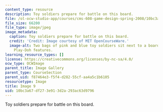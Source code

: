 ```yaml
---
content_type: resource
description: Toy soldiers prepare for battle on this board.
file: /ol-ocw-studio-app/courses/cms-608-game-design-spring-2008/10bc3a67df273e913d2a293ac63d9796_09.jpg
file_size: 66200
file_type: image/jpeg
image_metadata:
  caption: Toy soldiers prepare for battle on this board.
  credit: 'Credit: Image courtesy of MIT OpenCourseWare.'
  image-alt: Two bags of pink and blue toy soldiers sit next to a board with pink
    Play-Doh features.
learning_resource_types: []
license: https://creativecommons.org/licenses/by-nc-sa/4.0/
ocw_type: OCWImage
parent_title: Image Gallery
parent_type: CourseSection
parent_uid: f87464e3-f5f4-d282-55cf-aa4a5c1b6105
resourcetype: Image
title: Image 9
uid: 10bc3a67-df27-3e91-3d2a-293ac63d9796
---
```

Toy soldiers prepare for battle on this board.